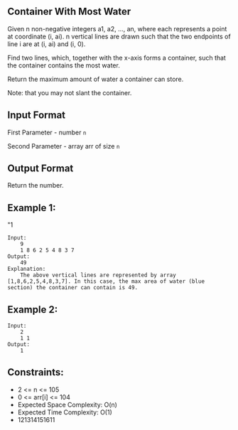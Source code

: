 ## Container With Most Water

Given n non-negative integers a1, a2, …, an, where each represents a point at coordinate (i, ai). n vertical lines are drawn such that the two endpoints of line i are at (i, ai) and (i, 0).

Find two lines, which, together with the x-axis forms a container, such that the container contains the most water.

Return the maximum amount of water a container can store.

Note: that you may not slant the container.

## Input Format

First Parameter - number `n`

Second Parameter - array arr of size `n`

## Output Format

Return the number.

## Example 1:
"1
```
Input:
    9
    1 8 6 2 5 4 8 3 7
Output:
    49
Explanation:
    The above vertical lines are represented by array [1,8,6,2,5,4,8,3,7]. In this case, the max area of water (blue section) the container can contain is 49.
```
## Example 2:
```
Input:
    2
    1 1
Output:
    1
```

## Constraints:
+ 2 <= n <= 105
+ 0 <= arr[i] <= 104
+ Expected Space Complexity: O(n)
+ Expected Time Complexity: O(1)
+ 121314151611
